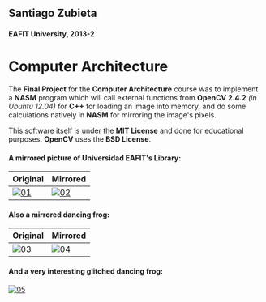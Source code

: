 ## Santiago Zubieta
#### EAFIT University, 2013-2

# Computer Architecture
The **Final Project** for the **Computer Architecture** course was to implement a **NASM** program which will call external functions from **OpenCV 2.4.2** _(in Ubuntu 12.04)_ for **C++** for loading an image into memory, and do some calculations natively in **NASM** for mirroring the image's pixels.

This software itself is under the **MIT License** and done for educational purposes. **OpenCV** uses the **BSD License**.

#### A mirrored picture of Universidad EAFIT's Library:

| Original | Mirrored    |
| --- | --- |
| [![01]][01] | [![02]][02] |

#### Also a mirrored dancing frog:

| Original | Mirrored    |
| --- | --- |
| [![03]][03] | [![04]][04] |
 
#### And a very interesting glitched dancing frog:
[![05]][05]

[01]: https://i.imgur.com/Qu2k8DK.jpg "University Library"
[02]: https://i.imgur.com/AFJQehz.jpg "Mirrored University Library"
[03]: https://i.imgur.com/2rmL6ii.jpg "Original Dancing Frog"
[04]: https://i.imgur.com/RagAJsD.jpg "Mirrored Dancing Frog"
[05]: https://i.imgur.com/fNlT9Ff.png "Glitched Dancing Frog"